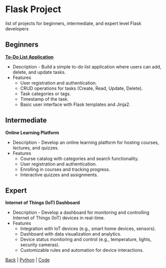 # Flask Project

list of projects for beginners, intermediate, and expert level Flask developers

## Beginners

[**To-Do List Application**](beginner/README.md)
   - Description - Build a simple to-do list application where users can add, delete, and update tasks.
   - Features
     - User registration and authentication.
     - CRUD operations for tasks (Create, Read, Update, Delete).
     - Task categories or tags.
     - Timestamp of the task.
     - Basic user interface with Flask templates and Jinja2.

## Intermediate

**Online Learning Platform**
   - Description - Develop an online learning platform for hosting courses, lectures, and quizzes.
   - Features
     - Course catalog with categories and search functionality.
     - User registration and authentication.
     - Enrolling in courses and tracking progress.
     - Interactive quizzes and assignments.

## Expert

**Internet of Things (IoT) Dashboard**
   - Description - Develop a dashboard for monitoring and controlling Internet of Things (IoT) devices in real-time.
   - Features 
     - Integration with IoT devices (e.g., smart home devices, sensors).
     - Dashboard with data visualization and analytics.
     - Device status monitoring and control (e.g., temperature, lights, security cameras).
     - Customizable rules and automation for device interactions.

[Back](../../project.md) | [Python](../../../python.md) | [Code](../../../../code.md)